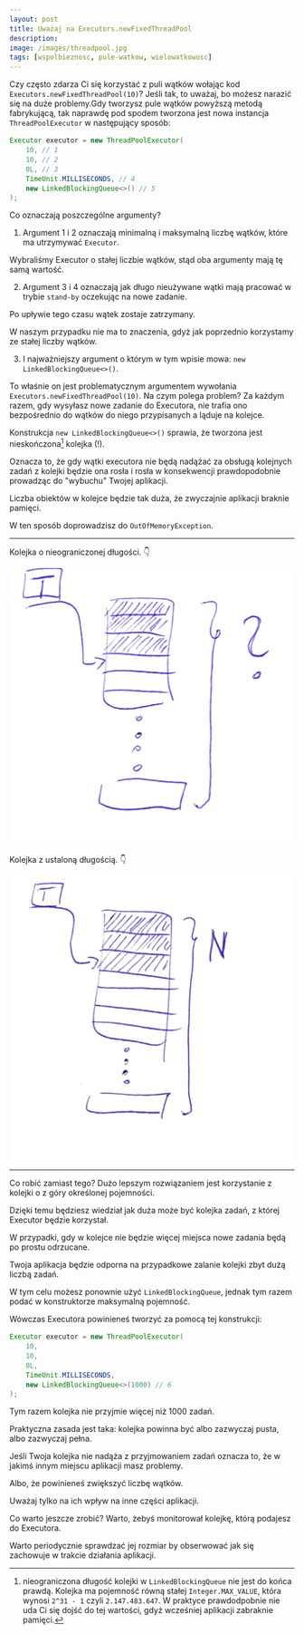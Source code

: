 ```yaml
---
layout: post
title: Uważaj na Executors.newFixedThreadPool
description: 
image: /images/threadpool.jpg
tags: [wspolbieznosc, pule-watkow, wielowatkowosc]
---
```


Czy często zdarza Ci się korzystać z puli wątków wołając kod `Executors.newFixedThreadPool(10)`? Jeśli tak, to uważaj, bo możesz narazić się na duże problemy.Gdy tworzysz pule wątków powyższą metodą fabrykującą, tak naprawdę pod spodem tworzona jest nowa instancja `ThreadPoolExecutor` w następujący sposób:

```java
Executor executor = new ThreadPoolExecutor(
    10, // 1
    10, // 2
    0L, // 3
    TimeUnit.MILLISECONDS, // 4
    new LinkedBlockingQueue<>() // 5
);
```

Co oznaczają poszczególne argumenty?

1. Argument 1 i 2 oznaczają minimalną i maksymalną liczbę wątków, które ma utrzymywać `Executor`. 

Wybraliśmy Executor o stałej liczbie wątków, stąd oba argumenty mają tę samą wartość.

2. Argument 3 i 4 oznaczają jak długo nieużywane wątki mają pracować w trybie `stand-by` oczekując na nowe zadanie. 

Po upływie tego czasu wątek zostaje zatrzymany. 

W naszym przypadku nie ma to znaczenia, gdyż jak poprzednio korzystamy ze stałej liczby wątków.

3. I najważniejszy argument o którym w tym wpisie mowa: `new LinkedBlockingQueue<>()`. 

To właśnie on jest problematycznym argumentem wywołania `Executors.newFixedThreadPool(10)`.
Na czym polega problem? Za każdym razem, gdy wysyłasz nowe zadanie do Executora, nie trafia ono bezpośrednio do wątków do niego przypisanych a ląduje na kolejce. 

Konstrukcja `new LinkedBlockingQueue<>()` sprawia, że tworzona jest nieskończona[^1] kolejka (!). 

Oznacza to, że gdy wątki executora nie będą nadążać za obsługą kolejnych zadań z kolejki będzie ona rosła i rosła w konsekwencji prawdopodobnie prowadząc do "wybuchu" Twojej aplikacji. 

Liczba obiektów w kolejce będzie tak duża, że zwyczajnie aplikacji braknie pamięci. 

W ten sposób doprowadzisz do `OutOfMemoryException`. 

---

Kolejka o nieograniczonej długości. 👇

![image](/images/newFixedThreadPool1.jpg#small) 

Kolejka z ustaloną długością. 👇

![image](/images/newFixedThreadPool2.jpg#small)

---

Co robić zamiast tego? Dużo lepszym rozwiązaniem jest korzystanie z kolejki o z góry określonej pojemności. 

Dzięki temu będziesz wiedział jak duża może być kolejka zadań, z której Executor będzie korzystał. 

W przypadki, gdy w kolejce nie będzie więcej miejsca nowe zadania będą po prostu odrzucane. 

Twoja aplikacja będzie odporna na przypadkowe zalanie kolejki zbyt dużą liczbą zadań. 

W tym celu możesz ponownie użyć `LinkedBlockingQueue`, jednak tym razem podać w konstruktorze maksymalną pojemność. 

Wówczas Executora powinieneś tworzyć za pomocą tej konstrukcji:

```java
Executor executor = new ThreadPoolExecutor(
    10,
    10,
    0L,
    TimeUnit.MILLISECONDS,
    new LinkedBlockingQueue<>(1000) // 6
);
````

Tym razem kolejka nie przyjmie więcej niż 1000 zadań. 

Praktyczna zasada jest taka: kolejka powinna być albo zazwyczaj pusta, albo zazwyczaj pełna. 

Jeśli Twoja kolejka nie nadąża z przyjmowaniem zadań oznacza to, że w jakimś innym miejscu aplikacji masz problemy. 

Albo, że powinieneś zwiększyć liczbę wątków. 

Uważaj tylko na ich wpływ na inne części aplikacji. 

Co warto jeszcze zrobić? Warto, żebyś monitorował kolejkę, którą podajesz do Executora. 

Warto periodycznie sprawdzać jej rozmiar by obserwować jak się zachowuje w trakcie działania aplikacji. 


[^1]: nieograniczona długość kolejki w `LinkedBlockingQueue` nie jest do końca prawdą. Kolejka ma pojemność równą stałej `Integer.MAX_VALUE`, która wynosi `2^31 - 1` czyli `2.147.483.647`. W praktyce prawdodpobnie nie uda Ci się dojść do tej wartości, gdyż wcześniej aplikacji zabraknie pamięci.

